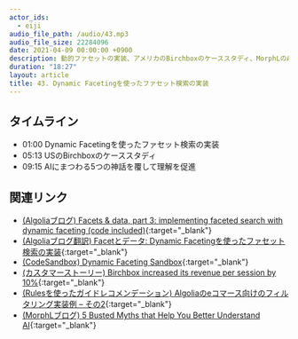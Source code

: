 ```yaml
---
actor_ids:
  - eiji
audio_file_path: /audio/43.mp3
audio_file_size: 22284096
date: 2021-04-09 00:00:00 +0900
description: 動的ファセットの実装、アメリカのBirchboxのケーススタディ、MorphLのAIに関するブログ記事について話しました
duration: "18:27"
layout: article
title: 43. Dynamic Facetingを使ったファセット検索の実装
---
```


## タイムライン

- 01:00 Dynamic Facetingを使ったファセット検索の実装
- 05:13 USのBirchboxのケーススタディ
- 09:15 AIにまつわる5つの神話を覆して理解を促進

## 関連リンク

- [(Algoliaブログ) Facets & data, part 3: implementing faceted search with dynamic faceting (code included)](https://www.algolia.com/blog/engineering/implementing-faceted-search-with-dynamic-faceting-with-code/){:target="_blank"}
- [(Algoliaブログ翻訳) Facetとデータ: Dynamic Facetingを使ったファセット検索の実装](https://shinodogg.com/2021/04/06/implementing-faceted-search-with-dynamic-faceting-with-code/){:target="_blank"}
- [(CodeSandbox) Dynamic Faceting Sandbox](https://resources.algolia.com/customer-stories/birchbox){:target="_blank"}
- [(カスタマーストーリー) Birchbox increased its revenue per session by 10%](https://resources.algolia.com/customer-stories/birchbox){:target="_blank"}
- [(Rulesを使ったガイドレコメンデーション) Algoliaのeコマース向けのフィルタリング実装例 – その2](https://shinodogg.com/2021/03/09/algolia-filtering-for-ecommerce-2/){:target="_blank"}
- [(MorphLブログ) 5 Busted Myths that Help You Better Understand AI](https://medium.com/morphl/5-busted-myths-that-help-you-better-understand-ai-34a69ea8c2d5){:target="_blank"}